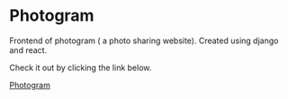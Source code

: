 # Photogram
Frontend of photogram ( a photo sharing website). Created using django and react.

Check it out by clicking the link below.

[Photogram](https://photogramreact.netlify.app)
